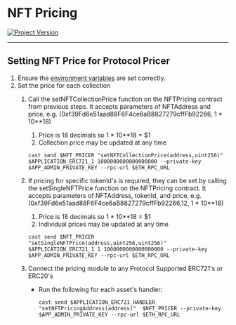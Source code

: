 # NFT Pricing
[![Project Version][version-image]][version-url]

---

## Setting NFT Price for Protocol Pricer

1.  Ensure the [environment variables][environment-url] are set correctly.
2.  Set the price for each collection
    1.  Call the setNFTCollectionPrice function on the NFTPricing contract from previous steps. It accepts parameters of NFTAddress and price, e.g. (0xf39Fd6e51aad88F6F4ce6aB8827279cffFb92266, 1 * 10**18)
        1.  Price is 18 decimals so 1 * 10**18 = $1
        2.  Collection price may be updated at any time
         ````
         cast send $NFT_PRICER "setNFTCollectionPrice(address,uint256)" $APPLICATION_ERC721_1 1000000000000000000 --private-key $APP_ADMIN_PRIVATE_KEY --rpc-url $ETH_RPC_URL

         ````
    2.  If pricing for specific tokenId's is required, they can be set by calling the setSingleNFTPrice function on the NFTPricing contract. It accepts parameters of NFTAddress, tokenId, and price, e.g. (0xf39Fd6e51aad88F6F4ce6aB8827279cffFb92266,12, 1 * 10**18)
        1.  Price is 18 decimals so 1 * 10**18 = $1
        2.  Individual prices may be updated at any time    
         ````
         cast send $NFT_PRICER "setSingleNFTPrice(address,uint256,uint256)" $APPLICATION_ERC721_1 1 1000000000000000000 --private-key $APP_ADMIN_PRIVATE_KEY --rpc-url $ETH_RPC_URL
         ````
    3. Connect the pricing module to any Protocol Supported ERC721's or ERC20's
   
        - Run the following for each asset's handler:
           ````
           cast send $APPLICATION_ERC721_HANDLER "setNFTPricingAddress(address)"  $NFT_PRICER --private-key $APP_ADMIN_PRIVATE_KEY --rpc-url $ETH_RPC_URL
           ````


<!-- These are the body links -->
[environment-url]: ../deployment/SET-ENVIRONMENT.md

<!-- These are the header links -->
[version-image]: https://img.shields.io/badge/Version-2.1.0-brightgreen?style=for-the-badge&logo=appveyor
[version-url]: https://github.com/thrackle-io/forte-rules-engine